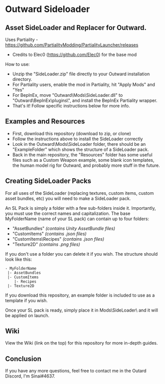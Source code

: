 # Outward Sideloader

## Asset SideLoader and Replacer for Outward.

Uses Partiality - https://github.com/PartialityModding/PartialityLauncher/releases

* Credits to Elec0 (https://github.com/Elec0) for the base mod

How to use:

* Unzip the "SideLoader.zip" file directly to your Outward installation directory.
* For Partiality users, enable the mod in Partiality, hit "Apply Mods" and "Yes"
* For BepInEx, move "Outward\Mods\SideLoader.dll" to "Outward\BepInEx\plugins\\", and install the BepInEx Partiality wrapper.
* That's it! Follow specific instructions below for more info.

## Examples and Resources ##

* First, download this repository (download to zip, or clone)
* Follow the instructions above to install the SideLoader correctly
* Look in the Outward\Mods\SideLoader folder, there should be an "ExampleFolder" which shows the structure of a SideLoader pack.
* Back in the main repository, the "Resources" folder has some useful files such as a Custom Weapon example, some blank icon templates, the human model rig for Outward, and probably more stuff in the future. 

## Creating SideLoader Packs ##

For all uses of the SideLoader (replacing textures, custom items, custom asset bundles, etc) you will need to make a SideLoader pack.

An SL Pack is simply a folder with a few sub-folders inside it. Importantly, you must use the correct names and capitalization. The base MyFolderName (name of your SL pack) can contain up to four folders: 
* "AssetBundles" _(contains Unity AssetBundle files)_
* "CustomItems" _(contains .json files)_
* "CustomItems\Recipes" _(contains .json files)_
* "Texture2D" _(contains .png files)_

If you don't use a folder you can delete it if you wish. The structure should look like this:

```
- MyFolderName
 |- AssetBundles 
 |- CustomItems 
    |- Recipes 
 |- Texture2D 
```

If you download this repository, an example folder is included to use as a template if you wish.

Once your SL pack is ready, simply place it in Mods\SideLoader\ and it will be applied on launch.

## Wiki ##

View the Wiki (link on the top) for this repository for more in-depth guides.

## Conclusion ##

If you have any more questions, feel free to contact me in the Outard Discord, I'm Sinai#4637.
